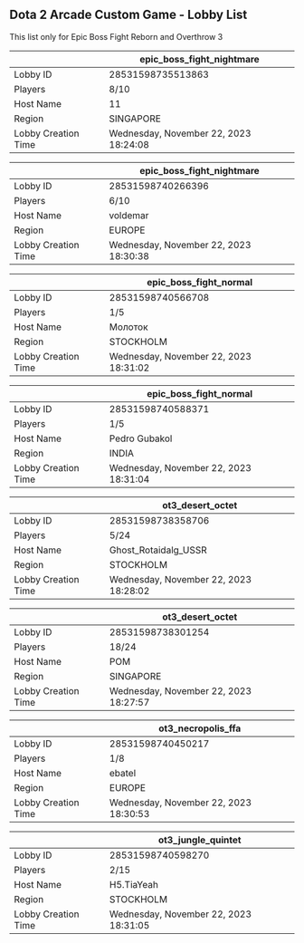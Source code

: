 ## Dota 2 Arcade Custom Game - Lobby List

This list only for Epic Boss Fight Reborn and Overthrow 3

|  | epic_boss_fight_nightmare |
| ------ | ------ |
| Lobby ID | 28531598735513863 |
| Players | 8/10 |
| Host Name | 11 |
| Region | SINGAPORE |
| Lobby Creation Time | Wednesday, November 22, 2023 18:24:08 |


|  | epic_boss_fight_nightmare |
| ------ | ------ |
| Lobby ID | 28531598740266396 |
| Players | 6/10 |
| Host Name | voldemar |
| Region | EUROPE |
| Lobby Creation Time | Wednesday, November 22, 2023 18:30:38 |


|  | epic_boss_fight_normal |
| ------ | ------ |
| Lobby ID | 28531598740566708 |
| Players | 1/5 |
| Host Name | Молоток |
| Region | STOCKHOLM |
| Lobby Creation Time | Wednesday, November 22, 2023 18:31:02 |


|  | epic_boss_fight_normal |
| ------ | ------ |
| Lobby ID | 28531598740588371 |
| Players | 1/5 |
| Host Name | Pedro Gubakol |
| Region | INDIA |
| Lobby Creation Time | Wednesday, November 22, 2023 18:31:04 |


|  | ot3_desert_octet |
| ------ | ------ |
| Lobby ID | 28531598738358706 |
| Players | 5/24 |
| Host Name | Ghost_Rotaidalg_USSR |
| Region | STOCKHOLM |
| Lobby Creation Time | Wednesday, November 22, 2023 18:28:02 |


|  | ot3_desert_octet |
| ------ | ------ |
| Lobby ID | 28531598738301254 |
| Players | 18/24 |
| Host Name | POM |
| Region | SINGAPORE |
| Lobby Creation Time | Wednesday, November 22, 2023 18:27:57 |


|  | ot3_necropolis_ffa |
| ------ | ------ |
| Lobby ID | 28531598740450217 |
| Players | 1/8 |
| Host Name | ebatel |
| Region | EUROPE |
| Lobby Creation Time | Wednesday, November 22, 2023 18:30:53 |


|  | ot3_jungle_quintet |
| ------ | ------ |
| Lobby ID | 28531598740598270 |
| Players | 2/15 |
| Host Name | H5.TiaYeah |
| Region | STOCKHOLM |
| Lobby Creation Time | Wednesday, November 22, 2023 18:31:05 |


